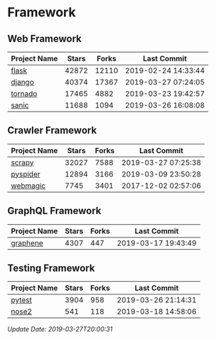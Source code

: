 # Framework

## Web Framework

| Project Name | Stars | Forks | Last Commit |
| ------------ | ----- | ----- | ----------- |
| [flask](https://github.com/pallets/flask) | 42872 | 12110 | 2019-02-24 14:33:44 |
| [django](https://github.com/django/django) | 40374 | 17367 | 2019-03-27 07:24:05 |
| [tornado](https://github.com/tornadoweb/tornado) | 17465 | 4882 | 2019-03-23 19:42:57 |
| [sanic](https://github.com/huge-success/sanic) | 11688 | 1094 | 2019-03-26 16:08:08 |

## Crawler Framework

| Project Name | Stars | Forks | Last Commit |
| ------------ | ----- | ----- | ----------- |
| [scrapy](https://github.com/scrapy/scrapy) | 32027 | 7588 | 2019-03-27 07:25:38 |
| [pyspider](https://github.com/binux/pyspider) | 12894 | 3166 | 2019-03-09 23:50:28 |
| [webmagic](https://github.com/code4craft/webmagic) | 7745 | 3401 | 2017-12-02 02:57:06 |

## GraphQL Framework

| Project Name | Stars | Forks | Last Commit |
| ------------ | ----- | ----- | ----------- |
| [graphene](https://github.com/graphql-python/graphene) | 4307 | 447 | 2019-03-17 19:43:49 |

## Testing Framework

| Project Name | Stars | Forks | Last Commit |
| ------------ | ----- | ----- | ----------- |
| [pytest](https://github.com/pytest-dev/pytest) | 3904 | 958 | 2019-03-26 21:14:31 |
| [nose2](https://github.com/nose-devs/nose2) | 541 | 118 | 2019-03-18 14:58:06 |

*Update Date: 2019-03-27T20:00:31*
